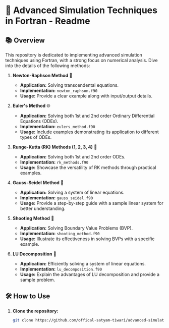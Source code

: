 # 🚀 Advanced Simulation Techniques in Fortran - Readme

## 📚 Overview

This repository is dedicated to implementing advanced simulation techniques using Fortran, with a strong focus on numerical analysis. Dive into the details of the following methods:

1. **Newton-Raphson Method** 🔄
    - **Application:** Solving transcendental equations.
    - **Implementation:** `newton_raphson.f90`
    - **Usage:** Provide a clear example along with input/output details.

2. **Euler's Method** 🌐
    - **Application:** Solving both 1st and 2nd order Ordinary Differential Equations (ODEs).
    - **Implementation:** `eulers_method.f90`
    - **Usage:** Include examples demonstrating its application to different types of ODEs.

3. **Runge-Kutta (RK) Methods (1, 2, 3, 4)** 🚀
    - **Application:** Solving both 1st and 2nd order ODEs.
    - **Implementation:** `rk_methods.f90`
    - **Usage:** Showcase the versatility of RK methods through practical examples.

4. **Gauss-Seidel Method** 🧮
    - **Application:** Solving a system of linear equations.
    - **Implementation:** `gauss_seidel.f90`
    - **Usage:** Provide a step-by-step guide with a sample linear system for better understanding.

5. **Shooting Method** 🔫
    - **Application:** Solving Boundary Value Problems (BVP).
    - **Implementation:** `shooting_method.f90`
    - **Usage:** Illustrate its effectiveness in solving BVPs with a specific example.

6. **LU Decomposition** 🧾
    - **Application:** Efficiently solving a system of linear equations.
    - **Implementation:** `lu_decomposition.f90`
    - **Usage:** Explain the advantages of LU decomposition and provide a sample problem.

## 🛠️ How to Use

1. **Clone the repository:**
   ```bash
   git clone https://github.com/offical-satyam-tiwari/advanced-simulation-fortran.git
